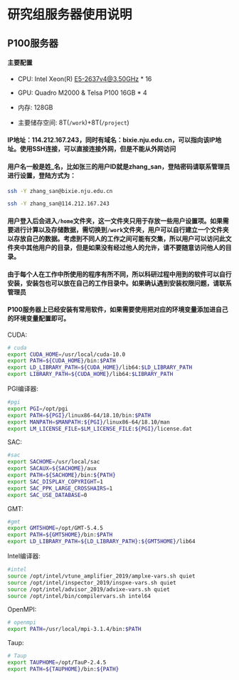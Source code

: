 # 研究组服务器使用说明


## P100服务器 

#### 主要配置 

* CPU: Intel Xeon(R) E5-2637v4@3.50GHz \* 16 

* GPU: Quadro M2000 & Telsa P100 16GB \* 4 

* 内存: 128GB 

* 主要储存空间: 8T(`/work`)+8T(`/project`) 

#### IP地址：114.212.167.243，同时有域名：bixie.nju.edu.cn，可以指向该IP地址。使用SSH连接，可以直接连接外网，但是不能从外网访问 

#### 用户名一般是姓_名，比如张三的用户ID就是zhang_san，登陆密码请联系管理员进行设置，登陆方式为：

```bash
ssh -Y zhang_san@bixie.nju.edu.cn 

ssh -Y zhang_san@114.212.167.243
```

#### 用户登入后会进入`/home`文件夹，这一文件夹只用于存放一些用户设置项。如果需要进行计算以及存储数据，需切换到`/work`文件夹，用户可以自行建立一个文件夹以存放自己的数据。考虑到不同人的工作之间可能有交集，所以用户可以访问此文件夹中其他用户的目录，但是如果没有经过他人的允许，请不要随意访问他人的目录。 

#### 由于每个人在工作中所使用的程序有所不同，所以科研过程中用到的软件可以自行安装，安装包也可以放在自己的工作目录中。如果确认遇到安装权限问题，请联系管理员 

#### P100服务器上已经安装有常用软件，如果需要使用把对应的环境变量添加进自己的环境变量配置即可。 

CUDA: 

``` bash
# cuda 
export CUDA_HOME=/usr/local/cuda-10.0 
export PATH=${CUDA_HOME}/bin:$PATH 
export LD_LIBRARY_PATH=${CUDA_HOME}/lib64:$LD_LIBRARY_PATH 
export LIBRARY_PATH=${CUDA_HOME}/lib64:$LIBRARY_PATH 
```

PGI编译器: 

```bash
#pgi 
export PGI=/opt/pgi 
export PATH=${PGI}/linux86-64/18.10/bin:$PATH 
export MANPATH=$MANPATH:${PGI}/linux86-64/18.10/man 
export LM_LICENSE_FILE=$LM_LICENSE_FILE:${PGI}/license.dat 
```

SAC: 

``` bash
#sac 
export SACHOME=/usr/local/sac 
export SACAUX=${SACHOME}/aux 
export PATH=${SACHOME}/bin:${PATH} 
export SAC_DISPLAY_COPYRIGHT=1 
export SAC_PPK_LARGE_CROSSHAIRS=1 
export SAC_USE_DATABASE=0 
```

GMT: 

``` bash
#gmt 
export GMT5HOME=/opt/GMT-5.4.5 
export PATH=${GMT5HOME}/bin:$PATH 
export LD_LIBRARY_PATH=${LD_LIBRARY_PATH}:${GMT5HOME}/lib64 
```

Intel编译器: 

``` bash
#intel 
source /opt/intel/vtune_amplifier_2019/amplxe-vars.sh quiet 
source /opt/intel/inspector_2019/inspxe-vars.sh quiet 
source /opt/intel/advisor_2019/advixe-vars.sh quiet 
source /opt/intel/bin/compilervars.sh intel64 
```

OpenMPI: 

``` bash
# openmpi 
export PATH=/usr/local/mpi-3.1.4/bin:$PATH 
```

Taup: 

``` bash
# Taup 
export TAUPHOME=/opt/TauP-2.4.5 
export PATH=${TAUPHOME}/bin:${PATH} 
```
 

